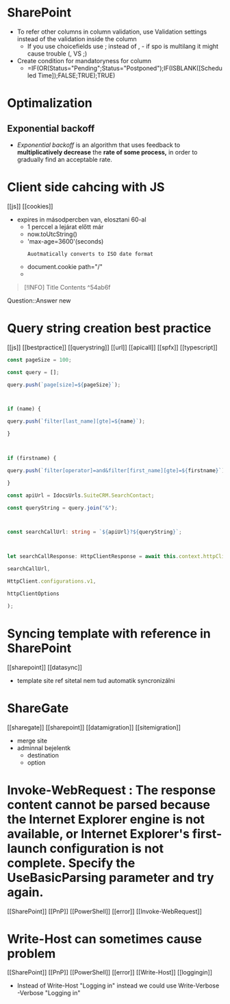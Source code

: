 # SharePoint
- To refer other columns in column validation, use Validation settings instead of the validation inside the column
	- If you use choicefields use ; instead of , - if spo is multilang it might cause trouble (, VS ;)
- Create condition for mandatoryness for column
	- =IF(OR(Status="Pending";Status="Postponed");IF(ISBLANK([Scheduled Time]);FALSE;TRUE);TRUE)
# Optimalization
## Exponential backoff
- _Exponential backoff_ is an algorithm that uses feedback to **multiplicatively decrease** the **rate of some process,** in order to gradually find an acceptable rate.
# Client side cahcing with JS
[[js]] [[cookies]]
- expires in másodpercben van, elosztani 60-al
	- 1 perccel a lejárat előtt már
	- now.toUtcString()
	- 'max-age=3600'(seconds)
		```ad-info
		Auotmatically converts to ISO date format
		``` 
	- document.cookie path="/"
	- 
> [!INFO] Title
> Contents ^54ab6f

Question::Answer
new
<!--SR:!2022-07-06,1,230-->
# Query string creation best practice
[[js]] [[bestpractice]] [[querystring]] [[url]] [[apicall]] [[spfx]] [[typescript]]

```typescript
const pageSize = 100;

const query = [];

query.push(`page[size]=${pageSize}`);



if (name) {

query.push(`filter[last_name][gte]=${name}`);

}



if (firstname) {

query.push(`filter[operator]=and&filter[first_name][gte]=${firstname}`);

}

const apiUrl = IdocsUrls.SuiteCRM.SearchContact;

const queryString = query.join("&");



const searchCallUrl: string = `${apiUrl}?${queryString}`;



let searchCallResponse: HttpClientResponse = await this.context.httpClient.get(

searchCallUrl,

HttpClient.configurations.v1,

httpClientOptions

);
```

# Syncing template with reference in SharePoint
[[sharepoint]] [[datasync]] 
- template site ref sitetal nem tud automatik syncronizálni

# ShareGate
[[sharegate]] [[sharepoint]] [[datamigration]] [[sitemigration]]
- merge site
- adminnal bejelentk
	- destination
	- option

# Invoke-WebRequest : The response content cannot be parsed because the Internet Explorer engine is not available, or Internet Explorer's first-launch configuration is not complete. Specify the UseBasicParsing parameter and try again.
[[SharePoint]] [[PnP]] [[PowerShell]] [[error]] [[Invoke-WebRequest]] 

# Write-Host can sometimes cause problem
[[SharePoint]] [[PnP]] [[PowerShell]] [[error]] [[Write-Host]] [[loggingin]]

- Instead of Write-Host "Logging in" instead we could use Write-Verbose -Verbose "Logging in"